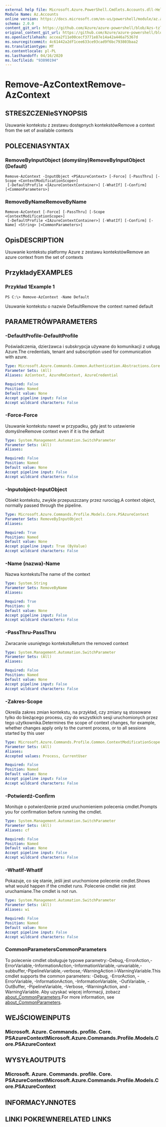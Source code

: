 ```yaml
---
external help file: Microsoft.Azure.PowerShell.Cmdlets.Accounts.dll-Help.xml
Module Name: Az.Accounts
online version: https://docs.microsoft.com/en-us/powershell/module/az.accounts/remove-azcontext
schema: 2.0.0
content_git_url: https://github.com/Azure/azure-powershell/blob/Azs-tzl/src/Accounts/Accounts/help/Remove-AzContext.md
original_content_git_url: https://github.com/Azure/azure-powershell/blob/Azs-tzl/src/Accounts/Accounts/help/Remove-AzContext.md
ms.openlocfilehash: accea2f11e00cecf3771e87e14a42a446a75367d
ms.sourcegitcommit: 4c61442a2df1cee633ce93cad9f6bc793803baa2
ms.translationtype: MT
ms.contentlocale: pl-PL
ms.lasthandoff: 04/16/2020
ms.locfileid: "93890194"
---
```

# <span data-ttu-id="ce28d-101">Remove-AzContext</span><span class="sxs-lookup"><span data-stu-id="ce28d-101">Remove-AzContext</span></span>

## <span data-ttu-id="ce28d-102">STRESZCZENIe</span><span class="sxs-lookup"><span data-stu-id="ce28d-102">SYNOPSIS</span></span>
<span data-ttu-id="ce28d-103">Usuwanie kontekstu z zestawu dostępnych kontekstów</span><span class="sxs-lookup"><span data-stu-id="ce28d-103">Remove a context from the set of available contexts</span></span>

## <span data-ttu-id="ce28d-104">POLECENIA</span><span class="sxs-lookup"><span data-stu-id="ce28d-104">SYNTAX</span></span>

### <span data-ttu-id="ce28d-105">RemoveByInputObject (domyślny)</span><span class="sxs-lookup"><span data-stu-id="ce28d-105">RemoveByInputObject (Default)</span></span>
```
Remove-AzContext -InputObject <PSAzureContext> [-Force] [-PassThru] [-Scope <ContextModificationScope>]
 [-DefaultProfile <IAzureContextContainer>] [-WhatIf] [-Confirm] [<CommonParameters>]
```

### <span data-ttu-id="ce28d-106">RemoveByName</span><span class="sxs-lookup"><span data-stu-id="ce28d-106">RemoveByName</span></span>
```
Remove-AzContext [-Force] [-PassThru] [-Scope <ContextModificationScope>]
 [-DefaultProfile <IAzureContextContainer>] [-WhatIf] [-Confirm] [-Name] <String> [<CommonParameters>]
```

## <span data-ttu-id="ce28d-107">Opis</span><span class="sxs-lookup"><span data-stu-id="ce28d-107">DESCRIPTION</span></span>
<span data-ttu-id="ce28d-108">Usuwanie kontekstu platformy Azure z zestawu kontekstów</span><span class="sxs-lookup"><span data-stu-id="ce28d-108">Remove an azure context from the set of contexts</span></span>

## <span data-ttu-id="ce28d-109">Przykłady</span><span class="sxs-lookup"><span data-stu-id="ce28d-109">EXAMPLES</span></span>

### <span data-ttu-id="ce28d-110">Przykład 1</span><span class="sxs-lookup"><span data-stu-id="ce28d-110">Example 1</span></span>
```
PS C:\> Remove-AzContext -Name Default
```

<span data-ttu-id="ce28d-111">Usuwanie kontekstu o nazwie Default</span><span class="sxs-lookup"><span data-stu-id="ce28d-111">Remove the context named default</span></span>

## <span data-ttu-id="ce28d-112">PARAMETRÓW</span><span class="sxs-lookup"><span data-stu-id="ce28d-112">PARAMETERS</span></span>

### <span data-ttu-id="ce28d-113">-DefaultProfile</span><span class="sxs-lookup"><span data-stu-id="ce28d-113">-DefaultProfile</span></span>
<span data-ttu-id="ce28d-114">Poświadczenia, dzierżawca i subskrypcja używane do komunikacji z usługą Azure.</span><span class="sxs-lookup"><span data-stu-id="ce28d-114">The credentials, tenant and subscription used for communication with azure.</span></span>

```yaml
Type: Microsoft.Azure.Commands.Common.Authentication.Abstractions.Core.IAzureContextContainer
Parameter Sets: (All)
Aliases: AzContext, AzureRmContext, AzureCredential

Required: False
Position: Named
Default value: None
Accept pipeline input: False
Accept wildcard characters: False
```

### <span data-ttu-id="ce28d-115">-Force</span><span class="sxs-lookup"><span data-stu-id="ce28d-115">-Force</span></span>
<span data-ttu-id="ce28d-116">Usuwanie kontekstu nawet w przypadku, gdy jest to ustawienie domyślne</span><span class="sxs-lookup"><span data-stu-id="ce28d-116">Remove context even if it is the default</span></span>

```yaml
Type: System.Management.Automation.SwitchParameter
Parameter Sets: (All)
Aliases:

Required: False
Position: Named
Default value: None
Accept pipeline input: False
Accept wildcard characters: False
```

### <span data-ttu-id="ce28d-117">-Inputobject</span><span class="sxs-lookup"><span data-stu-id="ce28d-117">-InputObject</span></span>
<span data-ttu-id="ce28d-118">Obiekt kontekstu, zwykle przepuszczany przez rurociąg.</span><span class="sxs-lookup"><span data-stu-id="ce28d-118">A context object, normally passed through the pipeline.</span></span>

```yaml
Type: Microsoft.Azure.Commands.Profile.Models.Core.PSAzureContext
Parameter Sets: RemoveByInputObject
Aliases:

Required: True
Position: Named
Default value: None
Accept pipeline input: True (ByValue)
Accept wildcard characters: False
```

### <span data-ttu-id="ce28d-119">-Name (nazwa)</span><span class="sxs-lookup"><span data-stu-id="ce28d-119">-Name</span></span>
<span data-ttu-id="ce28d-120">Nazwa kontekstu</span><span class="sxs-lookup"><span data-stu-id="ce28d-120">The name of the context</span></span>

```yaml
Type: System.String
Parameter Sets: RemoveByName
Aliases:

Required: True
Position: 0
Default value: None
Accept pipeline input: False
Accept wildcard characters: False
```

### <span data-ttu-id="ce28d-121">-PassThru</span><span class="sxs-lookup"><span data-stu-id="ce28d-121">-PassThru</span></span>
<span data-ttu-id="ce28d-122">Zwracanie usuniętego kontekstu</span><span class="sxs-lookup"><span data-stu-id="ce28d-122">Return the removed context</span></span>

```yaml
Type: System.Management.Automation.SwitchParameter
Parameter Sets: (All)
Aliases:

Required: False
Position: Named
Default value: None
Accept pipeline input: False
Accept wildcard characters: False
```

### <span data-ttu-id="ce28d-123">-Zakres</span><span class="sxs-lookup"><span data-stu-id="ce28d-123">-Scope</span></span>
<span data-ttu-id="ce28d-124">Określa zakres zmian kontekstu, na przykład, czy zmiany są stosowane tylko do bieżącego procesu, czy do wszystkich sesji uruchomionych przez tego użytkownika.</span><span class="sxs-lookup"><span data-stu-id="ce28d-124">Determines the scope of context changes, for example, whether changes apply only to the current process, or to all sessions started by this user</span></span>

```yaml
Type: Microsoft.Azure.Commands.Profile.Common.ContextModificationScope
Parameter Sets: (All)
Aliases:
Accepted values: Process, CurrentUser

Required: False
Position: Named
Default value: None
Accept pipeline input: False
Accept wildcard characters: False
```

### <span data-ttu-id="ce28d-125">-Potwierdź</span><span class="sxs-lookup"><span data-stu-id="ce28d-125">-Confirm</span></span>
<span data-ttu-id="ce28d-126">Monituje o potwierdzenie przed uruchomieniem polecenia cmdlet.</span><span class="sxs-lookup"><span data-stu-id="ce28d-126">Prompts you for confirmation before running the cmdlet.</span></span>

```yaml
Type: System.Management.Automation.SwitchParameter
Parameter Sets: (All)
Aliases: cf

Required: False
Position: Named
Default value: None
Accept pipeline input: False
Accept wildcard characters: False
```

### <span data-ttu-id="ce28d-127">-WhatIf</span><span class="sxs-lookup"><span data-stu-id="ce28d-127">-WhatIf</span></span>
<span data-ttu-id="ce28d-128">Pokazuje, co się stanie, jeśli jest uruchomione polecenie cmdlet.</span><span class="sxs-lookup"><span data-stu-id="ce28d-128">Shows what would happen if the cmdlet runs.</span></span>
<span data-ttu-id="ce28d-129">Polecenie cmdlet nie jest uruchamiane.</span><span class="sxs-lookup"><span data-stu-id="ce28d-129">The cmdlet is not run.</span></span>

```yaml
Type: System.Management.Automation.SwitchParameter
Parameter Sets: (All)
Aliases: wi

Required: False
Position: Named
Default value: None
Accept pipeline input: False
Accept wildcard characters: False
```

### <span data-ttu-id="ce28d-130">CommonParameters</span><span class="sxs-lookup"><span data-stu-id="ce28d-130">CommonParameters</span></span>
<span data-ttu-id="ce28d-131">To polecenie cmdlet obsługuje typowe parametry:-Debug,-ErrorAction,-ErrorVariable,-InformationAction,-InformationVariable,-unvariable,-subbuffer,-PipelineVariable,-verbose,-WarningAction i-WarningVariable.</span><span class="sxs-lookup"><span data-stu-id="ce28d-131">This cmdlet supports the common parameters: -Debug, -ErrorAction, -ErrorVariable, -InformationAction, -InformationVariable, -OutVariable, -OutBuffer, -PipelineVariable, -Verbose, -WarningAction, and -WarningVariable.</span></span> <span data-ttu-id="ce28d-132">Aby uzyskać więcej informacji, zobacz [about_CommonParameters](http://go.microsoft.com/fwlink/?LinkID=113216).</span><span class="sxs-lookup"><span data-stu-id="ce28d-132">For more information, see [about_CommonParameters](http://go.microsoft.com/fwlink/?LinkID=113216).</span></span>

## <span data-ttu-id="ce28d-133">WEJŚCIOWE</span><span class="sxs-lookup"><span data-stu-id="ce28d-133">INPUTS</span></span>

### <span data-ttu-id="ce28d-134">Microsoft. Azure. Commands. profile. Core. PSAzureContext</span><span class="sxs-lookup"><span data-stu-id="ce28d-134">Microsoft.Azure.Commands.Profile.Models.Core.PSAzureContext</span></span>

## <span data-ttu-id="ce28d-135">WYSYŁA</span><span class="sxs-lookup"><span data-stu-id="ce28d-135">OUTPUTS</span></span>

### <span data-ttu-id="ce28d-136">Microsoft. Azure. Commands. profile. Core. PSAzureContext</span><span class="sxs-lookup"><span data-stu-id="ce28d-136">Microsoft.Azure.Commands.Profile.Models.Core.PSAzureContext</span></span>

## <span data-ttu-id="ce28d-137">INFORMACYJN</span><span class="sxs-lookup"><span data-stu-id="ce28d-137">NOTES</span></span>

## <span data-ttu-id="ce28d-138">LINKI POKREWNE</span><span class="sxs-lookup"><span data-stu-id="ce28d-138">RELATED LINKS</span></span>
